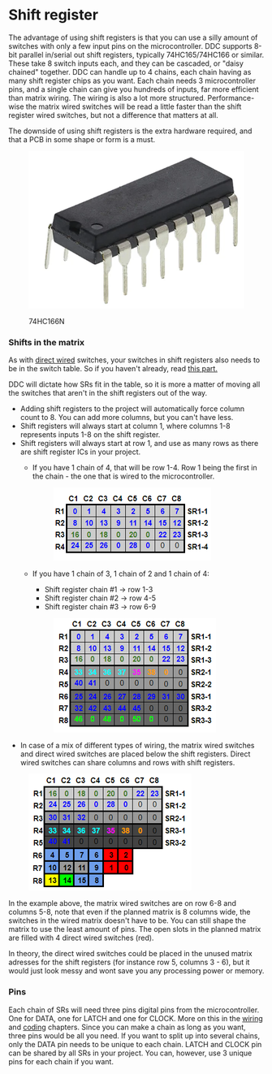 # Shift register

The advantage of using shift registers is that you can use a silly amount of switches with only a few input pins on the microcontroller. DDC supports 8-bit parallel in/serial out shift registers, typically 74HC165/74HC166 or similar. These take 8 switch inputs each, and they can be cascaded, or "daisy chained" together. DDC can handle up to 4 chains, each chain having as many shift register chips as you want. Each chain needs 3 microcontroller pins, and a single chain can give you hundreds of inputs, far more efficient than matrix wiring. The wiring is also a lot more structured. Performance-wise the matrix wired switches will be read a little faster than the shift register wired switches, but not a difference that matters at all.&#x20;

The downside of using shift registers is the extra hardware required, and that a PCB in some shape or form is a must.&#x20;

<figure><img src="../../.gitbook/assets/image (29) (1).png" alt=""><figcaption><p>74HC166N</p></figcaption></figure>

### Shifts in the matrix

As with [direct wired](non-matrix-switches.md) switches, your switches in shift registers also needs to be in the switch table. So if you haven't already, read [this part. ](matrix.md)

DDC will dictate how SRs fit in the table, so it is more a matter of moving all the switches that aren't in the shift registers out of the way.&#x20;

* Adding shift registers to the project will automatically force column count to 8. You can add more columns, but you can't have less.&#x20;
* Shift registers will always start at column 1, where columns 1-8 represents inputs 1-8 on the shift register.
* Shift registers will always start at row 1, and use as many rows as there are shift register ICs in your project.&#x20;
  *   If you have 1 chain of 4, that will be row 1-4. Row 1 being the first in the chain - the one that is wired to the microcontroller.&#x20;

      <figure><img src="../../.gitbook/assets/image (13) (1) (1).png" alt=""><figcaption></figcaption></figure>
  *   If you have 1 chain of 3, 1 chain of 2 and 1 chain of 4:

      * Shift register chain #1 -> row 1-3
      * Shift register chain #2 -> row 4-5
      * Shift register chain #3 -> row 6-9



      <figure><img src="../../.gitbook/assets/image (35) (1).png" alt=""><figcaption></figcaption></figure>
* In case of a mix of different types of wiring, the matrix wired switches and direct wired switches are placed below the shift registers. Direct wired switches can share columns and rows with shift registers.&#x20;

<figure><img src="../../.gitbook/assets/image (2) (4).png" alt=""><figcaption></figcaption></figure>

In the example above, the matrix wired switches are on row 6-8 and columns 5-8, note that even if the planned matrix is 8 columns wide, the switches in the wired matrix doesn't have to be. You can still shape the matrix to use the least amount of pins. The open slots in the planned matrix are filled with 4 direct wired switches (red).&#x20;

In theory, the direct wired switches could be placed in the unused matrix adresses for the shift registers (for instance row 5, columns 3 - 6), but it would just look messy and wont save you any processing power or memory.&#x20;

### Pins

Each chain of SRs will need three pins digital pins from the microcontroller. One for DATA, one for LATCH and one for CLOCK. More on this in the [wiring](../../2.-wiring/switch-inputs/shift-registers.md) and [coding](../../3.-coding/peripherals/shift-register.md) chapters. Since you can make a chain as long as you want, three pins would be all you need. If you want to split up into several chains, only the DATA pin needs to be unique to each chain. LATCH and CLOCK pin can be shared by all SRs in your project. You can, however, use 3 unique pins for each chain if you want. &#x20;

